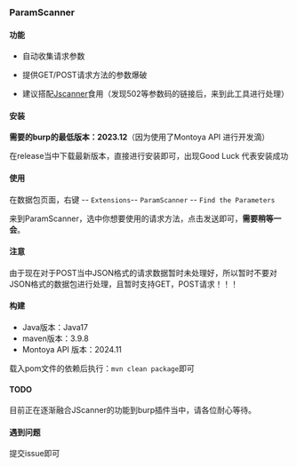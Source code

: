 ### ParamScanner

#### 功能

- 自动收集请求参数

- 提供GET/POST请求方法的参数爆破
- 建议搭配[Jscanner](https://github.com/hmx222/JScanner)食用（发现502等参数码的链接后，来到此工具进行处理）



#### 安装

**需要的burp的最低版本：2023.12**（因为使用了Montoya API 进行开发滴）

在release当中下载最新版本，直接进行安装即可，出现Good Luck 代表安装成功



#### 使用

在数据包页面，右键 -- `Extensions`-- `ParamScanner` -- `Find the Parameters`

来到ParamScanner，选中你想要使用的请求方法，点击发送即可，**需要稍等一会**。



#### 注意

由于现在对于POST当中JSON格式的请求数据暂时未处理好，所以暂时不要对JSON格式的数据包进行处理，且暂时支持GET，POST请求！！！



#### 构建

- Java版本：Java17
- maven版本：3.9.8
- Montoya API 版本：2024.11

载入pom文件的依赖后执行：`mvn clean package`即可



#### TODO

目前正在逐渐融合JScanner的功能到burp插件当中，请各位耐心等待。



#### 遇到问题

提交issue即可

